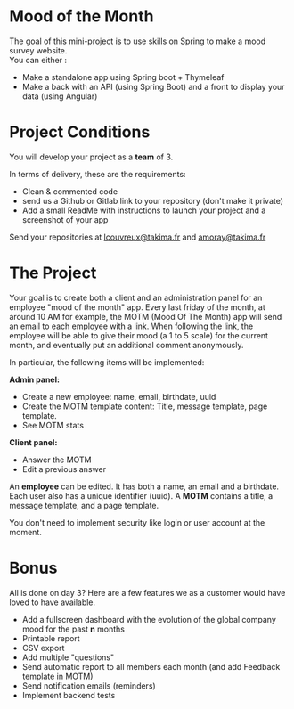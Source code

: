 # Mood of the Month

The goal of this mini-project is to use skills on Spring to make a mood survey website.  
You can either : 
* Make a standalone app using Spring boot + Thymeleaf
* Make a back with an API (using Spring Boot) and a front to display your data (using Angular)

# Project Conditions
You will develop your project as a **team** of 3.  

In terms of delivery, these are the requirements:
   * Clean & commented code
   * send us a Github or Gitlab link to your repository (don't make it private) 
   * Add a small ReadMe with instructions to launch your project and a screenshot of your app

Send your repositories at lcouvreux@takima.fr and amoray@takima.fr

# The Project    
Your goal is to create both a client and an administration panel for an employee "mood of the month" app.
Every last friday of the month, at around 10 AM for example, the MOTM (Mood Of The Month) app will send an email to each employee with a link.
When following the link, the employee will be able to give their mood (a 1 to 5 scale) for the current month, and eventually put an additional comment anonymously.

In particular, the following items will be implemented:  

**Admin panel:**
  * Create a new employee: name, email, birthdate, uuid
  * Create the MOTM template content: Title, message template, page template.
  * See MOTM stats

**Client panel:**
  * Answer the MOTM
  * Edit a previous answer

An **employee** can be edited. It has both a name, an email and a birthdate. Each user also has a unique identifier (uuid).
A **MOTM** contains a title, a message template, and a page template.

You don't need to implement security like login or user account at the moment.

# Bonus
All is done on day 3?
Here are a few features we as a customer would have loved to have available.
 * Add a fullscreen dashboard with the evolution of the global company mood for the past **n** months
 * Printable report
 * CSV export
 * Add multiple "questions"
 * Send automatic report to all members each month (and add Feedback template in MOTM)
 * Send notification emails (reminders)
 * Implement backend tests
